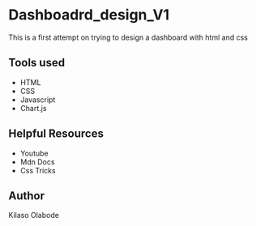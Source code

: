 # Dashboadrd_design_V1
This is a first attempt on trying to design a dashboard with html and css

## Tools used
- HTML
- CSS
- Javascript
- Chart.js

## Helpful Resources
- Youtube
- Mdn Docs
- Css Tricks

## Author
Kilaso Olabode
